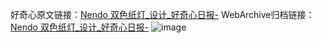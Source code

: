 好奇心原文链接：[Nendo 双色纸灯_设计_好奇心日报-](https://www.qdaily.com/articles/2800.html)
WebArchive归档链接：[Nendo 双色纸灯_设计_好奇心日报-](http://web.archive.org/web/20190623151439/https://www.qdaily.com/articles/2800.html)
![image](http://ww3.sinaimg.cn/large/007d5XDply1g3v6kmoejgj30u04s416f)
